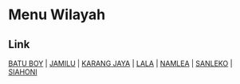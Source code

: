 # Menu Wilayah

## Link

[BATU BOY](https://github.com/gigit-pemilu/pemilu-2024-81-maluku/tree/main/pileg-dpr/hitung-suara/sub/81-maluku/sub/04-buru/sub/01-namlea/sub/2012-batu-boy)
 | 
[JAMILU](https://github.com/gigit-pemilu/pemilu-2024-81-maluku/tree/main/pileg-dpr/hitung-suara/sub/81-maluku/sub/04-buru/sub/01-namlea/sub/2010-jamilu)
 | 
[KARANG JAYA](https://github.com/gigit-pemilu/pemilu-2024-81-maluku/tree/main/pileg-dpr/hitung-suara/sub/81-maluku/sub/04-buru/sub/01-namlea/sub/2003-karang-jaya)
 | 
[LALA](https://github.com/gigit-pemilu/pemilu-2024-81-maluku/tree/main/pileg-dpr/hitung-suara/sub/81-maluku/sub/04-buru/sub/01-namlea/sub/2002-lala)
 | 
[NAMLEA](https://github.com/gigit-pemilu/pemilu-2024-81-maluku/tree/main/pileg-dpr/hitung-suara/sub/81-maluku/sub/04-buru/sub/01-namlea/sub/2001-namlea)
 | 
[SANLEKO](https://github.com/gigit-pemilu/pemilu-2024-81-maluku/tree/main/pileg-dpr/hitung-suara/sub/81-maluku/sub/04-buru/sub/01-namlea/sub/2011-sanleko)
 | 
[SIAHONI](https://github.com/gigit-pemilu/pemilu-2024-81-maluku/tree/main/pileg-dpr/hitung-suara/sub/81-maluku/sub/04-buru/sub/01-namlea/sub/2009-siahoni)

